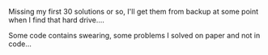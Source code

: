Missing my first 30 solutions or so, I'll get them from backup at some point when I find that hard drive....

Some code contains swearing, some problems I solved on paper and not in code...


